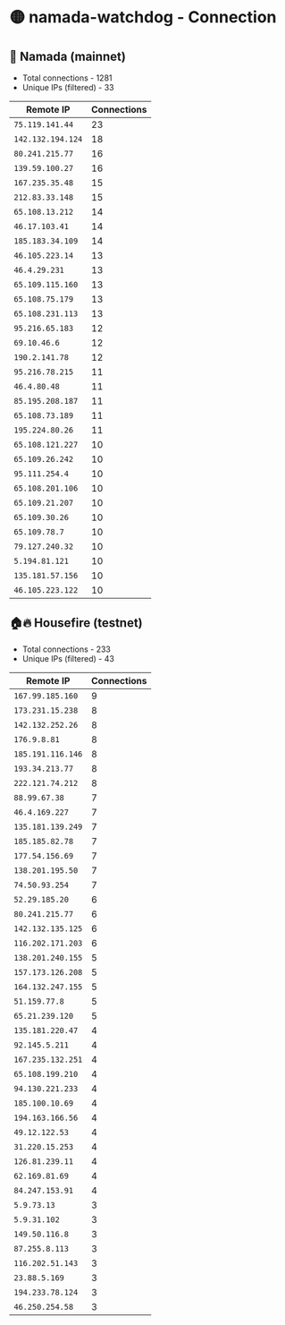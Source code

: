 # 🟡 namada-watchdog - Connection

## 🚀 Namada (mainnet)
- Total connections - 1281
- Unique IPs (filtered) - 33

| Remote IP | Connections |
|-----------|-------------|
| `75.119.141.44` | 23 |
| `142.132.194.124` | 18 |
| `80.241.215.77` | 16 |
| `139.59.100.27` | 16 |
| `167.235.35.48` | 15 |
| `212.83.33.148` | 15 |
| `65.108.13.212` | 14 |
| `46.17.103.41` | 14 |
| `185.183.34.109` | 14 |
| `46.105.223.14` | 13 |
| `46.4.29.231` | 13 |
| `65.109.115.160` | 13 |
| `65.108.75.179` | 13 |
| `65.108.231.113` | 13 |
| `95.216.65.183` | 12 |
| `69.10.46.6` | 12 |
| `190.2.141.78` | 12 |
| `95.216.78.215` | 11 |
| `46.4.80.48` | 11 |
| `85.195.208.187` | 11 |
| `65.108.73.189` | 11 |
| `195.224.80.26` | 11 |
| `65.108.121.227` | 10 |
| `65.109.26.242` | 10 |
| `95.111.254.4` | 10 |
| `65.108.201.106` | 10 |
| `65.109.21.207` | 10 |
| `65.109.30.26` | 10 |
| `65.109.78.7` | 10 |
| `79.127.240.32` | 10 |
| `5.194.81.121` | 10 |
| `135.181.57.156` | 10 |
| `46.105.223.122` | 10 |

## 🏠🔥 Housefire (testnet)

- Total connections - 233
- Unique IPs (filtered) - 43

| Remote IP | Connections |
|-----------|-------------|
| `167.99.185.160` | 9 |
| `173.231.15.238` | 8 |
| `142.132.252.26` | 8 |
| `176.9.8.81` | 8 |
| `185.191.116.146` | 8 |
| `193.34.213.77` | 8 |
| `222.121.74.212` | 8 |
| `88.99.67.38` | 7 |
| `46.4.169.227` | 7 |
| `135.181.139.249` | 7 |
| `185.185.82.78` | 7 |
| `177.54.156.69` | 7 |
| `138.201.195.50` | 7 |
| `74.50.93.254` | 7 |
| `52.29.185.20` | 6 |
| `80.241.215.77` | 6 |
| `142.132.135.125` | 6 |
| `116.202.171.203` | 6 |
| `138.201.240.155` | 5 |
| `157.173.126.208` | 5 |
| `164.132.247.155` | 5 |
| `51.159.77.8` | 5 |
| `65.21.239.120` | 5 |
| `135.181.220.47` | 4 |
| `92.145.5.211` | 4 |
| `167.235.132.251` | 4 |
| `65.108.199.210` | 4 |
| `94.130.221.233` | 4 |
| `185.100.10.69` | 4 |
| `194.163.166.56` | 4 |
| `49.12.122.53` | 4 |
| `31.220.15.253` | 4 |
| `126.81.239.11` | 4 |
| `62.169.81.69` | 4 |
| `84.247.153.91` | 4 |
| `5.9.73.13` | 3 |
| `5.9.31.102` | 3 |
| `149.50.116.8` | 3 |
| `87.255.8.113` | 3 |
| `116.202.51.143` | 3 |
| `23.88.5.169` | 3 |
| `194.233.78.124` | 3 |
| `46.250.254.58` | 3 |

